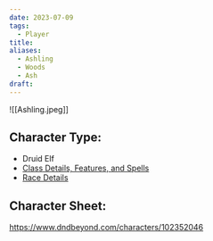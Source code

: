 ```yaml
---
date: 2023-07-09
tags:
  - Player
title: 
aliases:
  - Ashling
  - Woods
  - Ash
draft:
---
```


![[Ashling.jpeg]]
## Character Type:
- Druid Elf
- [Class Details, Features, and Spells](https://www.dndbeyond.com/classes/druid)
- [Race Details](https://www.dndbeyond.com/races/3-elf)
## Character Sheet:
https://www.dndbeyond.com/characters/102352046

